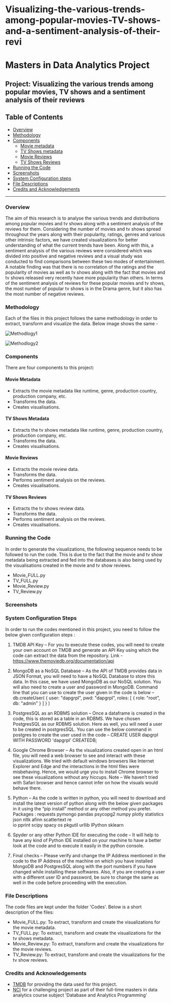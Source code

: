 # Visualizing-the-various-trends-among-popular-movies-TV-shows-and-a-sentiment-analysis-of-their-revi

# Masters in Data Analytics Project

## Project: Visualizing the various trends among popular movies, TV shows and a sentiment analysis of their reviews

## Table of Contents

- [Overview](#overview)
- [Methodology](#method)
- [Components](#components)
  - [Movie metadata](#movie_full)
  - [TV Shows metadata](#tv_full)
  - [Movie Reviews](#movie_reviews)
  - [TV Shows Reviews](#tv_reviews)
- [Running the Code](#running)
- [Screenshots](#screenshots)
- [System Configuration steps](#config)
- [File Descriptions](#files)
- [Credits and Acknowledgements](#credits)

***

<a id='overview'></a>

### Overview
The aim of this research is to analyse the various trends and distributions among popular movies and tv shows along with a sentiment analysis of the reviews for them. Considering the number of movies and tv shows spread throughout the years along with their popularity, ratings, genres and various other intrinsic factors, we have created visualizations for better understanding of what the current trends have been. Along with this, a sentiment analysis of the various reviews were considered which was divided into positive and negative reviews and a visual study was conducted to find comparisons between these two modes of entertainment. A notable finding was that there is no correlation of the ratings and the popularity of movies as well as tv shows along with the fact that movies and tv shows released very recently have more popularity than others. In terms of the sentiment analysis of reviews for these popular movies and tv shows, the most number of popular tv shows is in the Drama genre, but it also has the most number of negative reviews.

<a id='method'></a>

### Methodology

Each of the files in this project follows the same methodology in order to extract, transform and visualize the data. Below image shows the same - 

![Methodlogy1](images/postgres.png)                                   

![Methodlogy2](images/visual.png)

<a id='components'></a>

### Components
There are four components to this project:

<a id='movie_full'></a>

#### Movie Metadata
- Extracts the movie metadata like runtime, genre, production country, production company, etc.
- Transforms the data.
- Creates visualisations.

<a id='tv_full'></a>

#### TV Shows Metadata
- Extracts the tv shows metadata like runtime, genre, production country, production company, etc.
- Transforms the data.
- Creates visualisations.

<a id='movie_reviews'></a>

#### Movie Reviews
- Extracts the movie review data.
- Transforms the data.
- Performs sentiment analysis on the reviews.
- Creates visualisations.

<a id='tv_reviews'></a>

#### TV Shows Reviews
- Extracts the tv shows review data.
- Transforms the data.
- Performs sentiment analysis on the reviews.
- Creates visualisations.

<a id='running'></a>

### Running the Code

In order to generate the visualizations, the following sequence needs to be followed to run the code. This is due to the fact that the movie and tv show metadata being extracted and fed into the databases is also being used by the visualisations created in the movie and tv show reviews.

- Movie_FULL.py
- TV_FULL.py
- Movie_Review.py
- TV_Review.py

<a id='screenshots'></a>

### Screenshots

<a id='config'></a>

### System Configuration Steps

In order to run the codes mentioned in this project, you need to follow the below given configuration steps :

1)	TMDB API Key –
For you to execute these codes, you will need to create your own account on TMDB and generate an API Key using which the code can extract the data from the repository.
Link - https://www.themoviedb.org/documentation/api

2)	MongoDB as a NoSQL Database –
As the API of TMDB provides data in JSON Format, you will need to have a NoSQL Database to store this data. In this case, we have used MongoDB as our NoSQL solution. You will also need to create a user and password in MongoDB. Command line that you can use to create the user given in the code is below –
db.createUser( { user: "dapgrpl",
                 pwd: "dapgrpl",
                 roles: [ { role: "root", db: "admin" } ]
} )

3)	PostgresSQL as an RDBMS solution –
Once a dataframe is created in the code, this is stored as a table in an RDBMS. We have chosen PostgresSQL as our RDBMS solution. Here as well, you will need a user to be created in postgresSQL. You can use the below command in postgres to create the user used in the code –
CREATE USER dapgrpl WITH PASSWORD 'dapgrpl' CREATEDB;

4)	Google Chrome Browser –
As the visualizations created open in an html file, you will need a web browser to see and interact with these visualizations. We tried with default windows browsers like Internet Explorer and Edge and the interactions in the html files were misbehaving. Hence, we would urge you to install Chrome browser to see these visualizations without any hiccups.
Note – We haven’t tried with Safari browser and hence cannot infer on how the visuals would behave there.

5)	Python –
As the code is written in python, you will need to download and install the latest version of python along with the below given packages in it using the “pip install” method or any other method you prefer.
Packages :
requests
pymongo
pandas
psycopg2
numpy
plotly
statistics
json
nltk
afinn
scattertext
re 	
io
pprint
scipy
spacy
os
pkgutil
urllib
IPython
sklearn


6)	Spyder or any other Python IDE for executing the code –
It will help to have any kind of Python IDE installed on your machine to have a better look at the code and to execute it easily in the python console.

7)	Final checks –
Please verify and change the IP Address mentioned in the code to the IP Address of the machine on which you have installed MongoDB and PostgresSQL along with the port numbers if you have changed while installing these softwares. Also, if you are creating a user with a different user ID and password, be sure to change the same as well in the code before proceeding with the execution.

<a id='files'></a>

### File Descriptions

The code files are kept under the folder 'Codes'. Below is a short description of the files:

- Movie_FULL.py: To extract, transform and create the visualizations for the movie metadata.
- TV_FULL.py: To extract, transform and create the visualizations for the tv shows metadata.
- Movie_Review.py: To extract, transform and create the visualizations for the movie reviews.
- TV_Review.py: To extract, transform and create the visualizations for the tv show reviews.

<a id='credits'></a>

### Credits and Acknowledgements

* [TMDB](https://www.themoviedb.org/) for providing the data used for this project.
* [NCI](https://www.ncirl.ie/) for a challenging project as part of their full-time masters in data analytics course subject 'Database and Analytics Programming'
